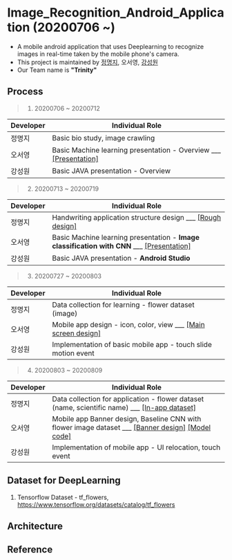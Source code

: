 # Image_Recognition_Android_Application (20200706 ~)
- A mobile android application that uses Deeplearning to recognize images in real-time taken by the mobile phone's camera.
- This project is maintained by [정명지](https://github.com/mongdii), 오서영, [강성원](https://github.com/Soric-stu)
- Our Team name is **"Trinity"**  

## Process
> 1. 20200706 ~ 20200712  

|Developer|Individual Role|
|---|------|
|정명지|Basic bio study, image crawling|
|오서영|Basic Machine learning presentation - Overview ___ [[Presentation]](https://github.com/OH-Seoyoung/Image_Recognition_Android_Application/blob/master/Presentation/20200710_basic_ML_1.pdf)|
|강성원|Basic JAVA presentation - Overview|  

> 2. 20200713 ~ 20200719  

|Developer|Individual Role|
|---|------|
|정명지|Handwriting application structure design ___ [[Rough design]](https://github.com/OH-Seoyoung/Image_Recognition_Android_Application/tree/master/Rough_Design)|
|오서영|Basic Machine learning presentation - **Image classification with CNN** ___ [[Presentation]](https://github.com/OH-Seoyoung/Image_Recognition_Android_Application/blob/master/Presentation/20200710_basic_ML_2.pdf)|
|강성원|Basic JAVA presentation - **Android Studio**|  

> 3. 20200727 ~ 20200803  

|Developer|Individual Role|
|---|------|
|정명지|Data collection for learning - flower dataset (image)|
|오서영|Mobile app design - icon, color, view ___ [[Main screen design]](https://github.com/OH-Seoyoung/Image_Recognition_Android_Application/tree/master/Main_Design/main_screen)|
|강성원|Implementation of basic mobile app - touch slide motion event|  

> 4. 20200803 ~ 20200809  

|Developer|Individual Role|
|---|------|
|정명지|Data collection for application - flower dataset (name, scientific name) ___ [[In-app dataset]](https://github.com/OH-Seoyoung/Image_Recognition_Android_Application/tree/master/In-app_Data)|
|오서영|Mobile app Banner design, Baseline CNN with flower image dataset ___ [[Banner design]](https://github.com/OH-Seoyoung/Image_Recognition_Android_Application/tree/master/Main_Design/launch_screen)  [[Model code]](https://github.com/OH-Seoyoung/Image_Recognition_Android_Application/blob/master/Image_recognition_DeepLearning_Models/20200807_baseline_CNN/Baseline_CNN.ipynb)|
|강성원|Implementation of mobile app - UI relocation, touch event|  


## Dataset for DeepLearning
1. Tensorflow Dataset - tf_flowers, https://www.tensorflow.org/datasets/catalog/tf_flowers  

## Architecture

## Reference




